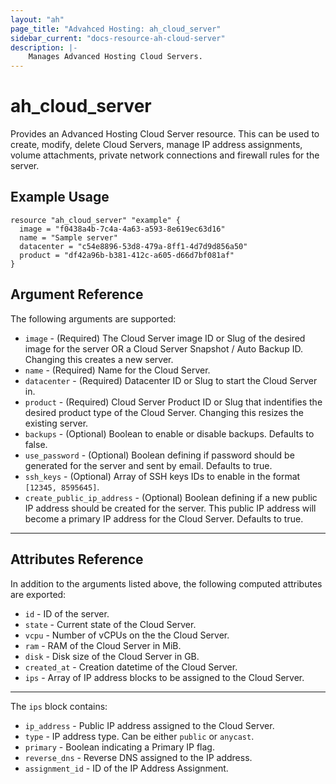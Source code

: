 ```yaml
---
layout: "ah"
page_title: "Advahced Hosting: ah_cloud_server"
sidebar_current: "docs-resource-ah-cloud-server"
description: |-
    Manages Advanced Hosting Cloud Servers.
---
```


# ah_cloud_server

Provides an Advanced Hosting Cloud Server resource. This can be used to create, modify, delete Cloud Servers, manage IP address assignments, volume attachments, private network connections and firewall rules for the server.

## Example Usage

```hcl
resource "ah_cloud_server" "example" {
  image = "f0438a4b-7c4a-4a63-a593-8e619ec63d16"
  name = "Sample server"
  datacenter = "c54e8896-53d8-479a-8ff1-4d7d9d856a50"
  product = "df42a96b-b381-412c-a605-d66d7bf081af"
}
```

## Argument Reference

The following arguments are supported:

* `image` - (Required) The Cloud Server image ID or Slug of the desired image for the server OR a Cloud Server Snapshot / Auto Backup ID. Changing this creates a new server.
* `name` - (Required) Name for the Cloud Server.
* `datacenter` - (Required) Datacenter ID or Slug to start the Cloud Server in.
* `product` - (Required) Cloud Server Product ID or Slug that indentifies the desired product type of the Cloud Server. Changing this resizes the existing server.
* `backups` - (Optional) Boolean to enable or disable backups. Defaults to false.
* `use_password` - (Optional) Boolean defining if password should be generated for the server and sent by email. Defaults to true.
* `ssh_keys` - (Optional) Array of SSH keys IDs to enable in
   the format `[12345, 8595645]`.
* `create_public_ip_address` - (Optional) Boolean defining if a new public IP address should be created for the server. This public IP address will become a primary IP address for the Cloud Server. Defaults to true.
---

## Attributes Reference

In addition to the arguments listed above, the following computed attributes are exported:

* `id` - ID of the server.
* `state` - Current state of the Cloud Server.
* `vcpu` - Number of vCPUs on the the Cloud Server.
* `ram` - RAM of the Cloud Server in MiB.
* `disk` - Disk size of the Cloud Server in GB.
* `created_at` - Creation datetime of the Cloud Server.
* `ips` -  Array of IP address blocks to be assigned to the Cloud Server.

---

The `ips` block contains:
* `ip_address` - Public IP address assigned to the Cloud Server.
* `type` - IP address type. Can be either `public` or `anycast`.
* `primary` - Boolean indicating a Primary IP flag.
* `reverse_dns` - Reverse DNS assigned to the IP address.
* `assignment_id` - ID of the IP Address Assignment.
